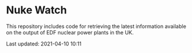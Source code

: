 # Nuke Watch

This repository includes code for retrieving the latest information available on the output of EDF nuclear power plants in the UK.

Last updated: 2021-04-10 10:11